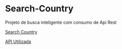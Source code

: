 # Search-Country
Projeto de busca inteligente com consumo de Api Rest

[Search Country](https://josuefernandes7.github.io/Search-Country/)


[API Utilizada](https://restcountries.com/)
